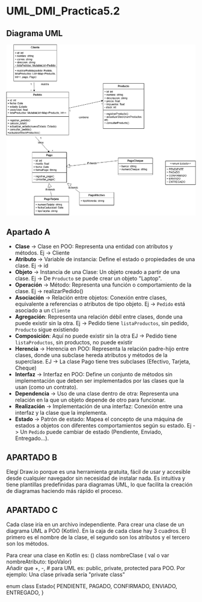 # UML_DMI_Practica5.2

## Diagrama UML

![Diagrama UML](archivos/practica5_2.png)

## Apartado A 

- **Clase** → Clase en POO: Representa una entidad con atributos y métodos. Ej -> Cliente
- **Atributo**  → Variable de instancia: Define el estado o propiedades de una clase. Ej -> id
- **Objeto** → Instancia de una Clase: Un objeto creado a partir de una clase. Ej -> De `Producto` se puede crear un objeto "Laptop".
- **Operación** → Método: Representa una función o comportamiento de la clase. Ej -> realizarPedido()
- **Asociación** → Relación entre objetos: Conexión entre clases, equivalente a referencias o atributos de tipo objeto. Ej -> `Pedido` está asociado a un `Cliente`
- **Agregación**: Representa una relación débil entre clases, donde una puede existir sin la otra. Ej -> Pedido tiene `listaProductos`, sin pedido, `Producto` sigue existiendo
- **Composición**: Aquí no puede existir sin la otra EJ -> Pedido tiene `listaProductos`, sin productos, no puede existir
- **Herencia** → Herencia en POO: Representa la relación padre-hijo entre clases, donde una subclase hereda atributos y métodos de la superclase. EJ -> La clase Pago tiene tres subclases (Efectivo, Tarjeta, Cheque)
- **Interfaz** → Interfaz en POO: Define un conjunto de métodos sin implementación que deben ser implementados por las clases que la usan (como un contrato).
- **Dependencia** → Uso de una clase dentro de otra: Representa una relación en la que un objeto depende de otro para funcionar.
- **Realización** → Implementación de una interfaz: Conexión entre una interfaz y la clase que la implementa.
- **Estado** → Patrón de estado: Mapea el concepto de una máquina de estados a objetos con diferentes comportamientos según su estado. Ej -> Un `Pedido` puede cambiar de estado (Pendiente, Enviado, Entregado...).

## APARTADO B

Elegí Draw.io porque es una herramienta gratuita, fácil de usar y accesible desde cualquier navegador sin necesidad de instalar nada. Es intuitiva y tiene plantillas predefinidas para diagramas UML, lo que facilita la creación de diagramas haciendo más rápido el proceso.


## APARTADO C

Cada clase iría en un archivo independiente. Para crear una clase de un diagrama UML a POO (Kotlin). 
En la caja de cada clase hay 3 cuadros. El primero es el nombre de la clase, el segundo son los atributos y el tercero son los métodos. 

Para crear una clase en Kotlin es: ()
class nombreClase ( val o var nombreAtributo: tipoValor)  
Añadir que +, -, # para UML es: public, private, protected para POO.
Por ejemplo: Una clase privada sería "private class"

enum class Estado{
    PENDIENTE, PAGADO, CONFIRMADO, ENVIADO, ENTREGADO,
}

